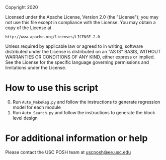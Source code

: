 Copyright 2020

Licensed under the Apache License, Version 2.0 (the "License");
you may not use this file except in compliance with the License.
You may obtain a copy of the License at

    http://www.apache.org/licenses/LICENSE-2.0

Unless required by applicable law or agreed to in writing, software
distributed under the License is distributed on an "AS IS" BASIS,
WITHOUT WARRANTIES OR CONDITIONS OF ANY KIND, either express or implied.
See the License for the specific language governing permissions and
limitations under the License.

# How to use this script

0. Run `Auto_MakeReg.py` and follow the instructions to generate regression model for each module
1. Run `Auto_Search.py` and follow the instructions to generate the block level design

# For additional information or help

Please contact the USC POSH team at [uscposh@ee.usc.edu](mailto:uscpost@ee.usc.edu)